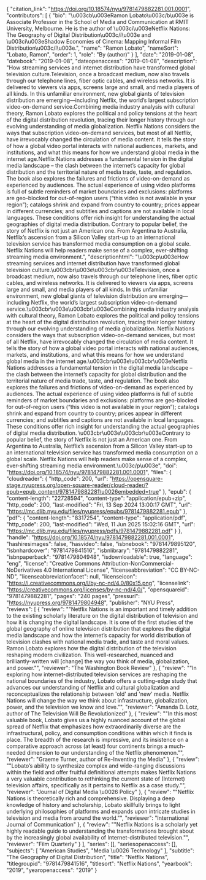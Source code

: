 {
   "citation_link": "https://doi.org/10.18574/nyu/9781479882281.001.0001",
   "contributors": [
     {
       "bio": "\u003cb\u003eRamon Lobato\u003c/b\u003e is Associate Professor in the School of Media and Communication at RMIT University, Melbourne. He is the author of \u003ci\u003eNetflix Nations: The Geography of Digital Distribution\u003c/i\u003e and \u003ci\u003eShadow Economies of Cinema: Mapping Informal Film Distribution\u003c/i\u003e.",
       "name": "Ramon Lobato",
       "nameSort": "Lobato, Ramon",
       "order": 1,
       "role": "By (author)"
     }
   ],
   "date": "2019-01-08",
   "datebook": "2019-01-08",
   "dateopenaccess": "2019-01-08",
   "description": "How streaming services and internet distribution have transformed global television culture.Television, once a broadcast medium, now also travels through our telephone lines, fiber optic cables, and wireless networks. It is delivered to viewers via apps, screens large and small, and media players of all kinds. In this unfamiliar environment, new global giants of television distribution are emerging—including Netflix, the world’s largest subscription video-on-demand service.Combining media industry analysis with cultural theory, Ramon Lobato explores the political and policy tensions at the heart of the digital distribution revolution, tracing their longer history through our evolving understanding of media globalization. Netflix Nations considers the ways that subscription video-on-demand services, but most of all Netflix, have irrevocably changed the circulation of media content. It tells the story of how a global video portal interacts with national audiences, markets, and institutions, and what this means for how we understand global media in the internet age.Netflix Nations addresses a fundamental tension in the digital media landscape – the clash between the internet’s capacity for global distribution and the territorial nature of media trade, taste, and regulation. The book also explores the failures and frictions of video-on-demand as experienced by audiences. The actual experience of using video platforms is full of subtle reminders of market boundaries and exclusions: platforms are geo-blocked for out-of-region users (“this video is not available in your region”); catalogs shrink and expand from country to country; prices appear in different currencies; and subtitles and captions are not available in local languages. These conditions offer rich insight for understanding the actual geographies of digital media distribution.  Contrary to popular belief, the story of Netflix is not just an American one. From Argentina to Australia, Netflix’s ascension from a Silicon Valley start-up to an international television service has transformed media consumption on a global scale. Netflix Nations will help readers make sense of a complex, ever-shifting streaming media environment.",
   "descriptionhtml": "\u003cp\u003eHow streaming services and internet distribution have transformed global television culture.\u003cbr\u003e\u003cbr\u003eTelevision, once a broadcast medium, now also travels through our telephone lines, fiber optic cables, and wireless networks. It is delivered to viewers via apps, screens large and small, and media players of all kinds. In this unfamiliar environment, new global giants of television distribution are emerging—including Netflix, the world’s largest subscription video-on-demand service.\u003cbr\u003e\u003cbr\u003eCombining media industry analysis with cultural theory, Ramon Lobato explores the political and policy tensions at the heart of the digital distribution revolution, tracing their longer history through our evolving understanding of media globalization. Netflix Nations considers the ways that subscription video-on-demand services, but most of all Netflix, have irrevocably changed the circulation of media content. It tells the story of how a global video portal interacts with national audiences, markets, and institutions, and what this means for how we understand global media in the internet age.\u003cbr\u003e\u003cbr\u003eNetflix Nations addresses a fundamental tension in the digital media landscape – the clash between the internet’s capacity for global distribution and the territorial nature of media trade, taste, and regulation. The book also explores the failures and frictions of video-on-demand as experienced by audiences. The actual experience of using video platforms is full of subtle reminders of market boundaries and exclusions: platforms are geo-blocked for out-of-region users (“this video is not available in your region”); catalogs shrink and expand from country to country; prices appear in different currencies; and subtitles and captions are not available in local languages. These conditions offer rich insight for understanding the actual geographies of digital media distribution.  \u003cbr\u003e\u003cbr\u003eContrary to popular belief, the story of Netflix is not just an American one. From Argentina to Australia, Netflix’s ascension from a Silicon Valley start-up to an international television service has transformed media consumption on a global scale. Netflix Nations will help readers make sense of a complex, ever-shifting streaming media environment.\u003c/p\u003e",
   "doi": "https://doi.org/10.18574/nyu/9781479882281.001.0001",
   "files": {
     "cloudreader": {
       "http_code": 200,
       "url": "https://opensquare-stage.nyupress.org/open-square-reader/cloud-reader/?epub=epub_content/9781479882281\u0026embedded=true"
     },
     "epub": {
       "content-length": "22728594",
       "content-type": "application/epub+zip",
       "http_code": 200,
       "last-modified": "Fri, 13 Sep 2024 13:00:17 GMT",
       "url": "https://mc.dlib.nyu.edu/files/nyupress/epubs/9781479882281.epub"
     },
     "pdf": {
       "content-length": "8317254",
       "content-type": "application/pdf",
       "http_code": 200,
       "last-modified": "Wed, 11 Jun 2025 15:02:16 GMT",
       "url": "https://mc.dlib.nyu.edu/files/nyupress/pdfs/9781479882281.pdf"
     }
   },
   "handle": "https://doi.org/10.18574/nyu/9781479882281.001.0001",
   "hashiresimages": false,
   "hasvideo": false,
   "isbnebook": "9781479895120",
   "isbnhardcover": "9781479841516",
   "isbnlibrary": "9781479882281",
   "isbnpaperback": "9781479804948",
   "isdownloadable": true,
   "language": "eng",
   "license": "Creative Commons Attribution-NonCommercial-NoDerivatives 4.0 International License",
   "licenseabbreviation": "CC BY-NC-ND",
   "licenseabbreviationfacet": null,
   "licenseicon": "https://i.creativecommons.org/l/by-nc-nd/4.0/80x15.png",
   "licenselink": "https://creativecommons.org/licenses/by-nc-nd/4.0/",
   "opensquareid": "9781479882281",
   "pages": "240 pages",
   "pressurl": "https://nyupress.org/9781479804948",
   "publisher": "NYU Press",
   "reviews": [
     {
       "review": "\"Netflix Nations is an important and timely addition to the existing scholarly literature on the digital distribution of television and how it is changing the digital landscape. It is one of the first studies of the global geography of online television distribution that explores the digital media landscape and how the internet’s capacity for world distribution of television clashes with national media trade, and taste and moral values. Ramon Lobato explores how the digital distribution of the television reshaping modern civilization. This well-researched, nuanced and brilliantly-written will [change] the way you think of media, globalization, and power.\"",
       "reviewer": "The Washington Book Review"
     },
     {
       "review": "\"In exploring how internet-distributed television services are reshaping the national boundaries of the industry, Lobato offers a cutting-edge study that advances our understanding of Netflix and cultural globalization and reconceptualizes the relationship between 'old' and 'new' media. Netflix Nations will change the way we think about infrastructure, globalization, power, and the television we know and love.\"",
       "reviewer": "Amanda D. Lotz, author of The Television Will Be Revolutionized"
     },
     {
       "review": "\"In this most valuable book, Lobato gives us a highly nuanced account of the global spread of Netflix that emphasizes how extraordinarily diverse are the infrastructural, policy, and consumption conditions within which it finds is place. The breadth of the research is impressive, and its insistence on a comparative approach across (at least) four continents brings a much-needed dimension to our understanding of the Netflix phenomenon.\"",
       "reviewer": "Graeme Turner, author of Re-Inventing the Media"
     },
     {
       "review": "\"Lobato’s ability to synthesize complex and wide-ranging discussions within the field and offer fruitful definitional attempts makes Netflix Nations a very valuable contribution to rethinking the current state of (Internet) television affairs, specifically as it pertains to Netflix as a case study.\"",
       "reviewer": "Journal of Digital Media \u0026 Policy"
     },
     {
       "review": "\"Netflix Nations is theoretically rich and comprehensive. Displaying a deep knowledge of history and scholarship, Lobato skillfully brings to light underlying philosophies of platforms and expands upon intricate studies in television and media from around the world.\"",
       "reviewer": "International Journal of Communication"
     },
     {
       "review": "\"Netflix Nations is a scholarly yet highly readable guide to understanding the transformations brought about by the increasingly global availability of Internet-distributed television.\"",
       "reviewer": "Film Quarterly"
     }
   ],
   "series": [],
   "seriesopenaccess": [],
   "subjects": [
     "American Studies",
     "Media \u0026 Technology"
   ],
   "subtitle": "The Geography of Digital Distribution",
   "title": "Netflix Nations",
   "titlegroupid": "9781479841516",
   "titlesort": "Netflix Nations",
   "yearbook": "2019",
   "yearopenaccess": "2019"
 }
